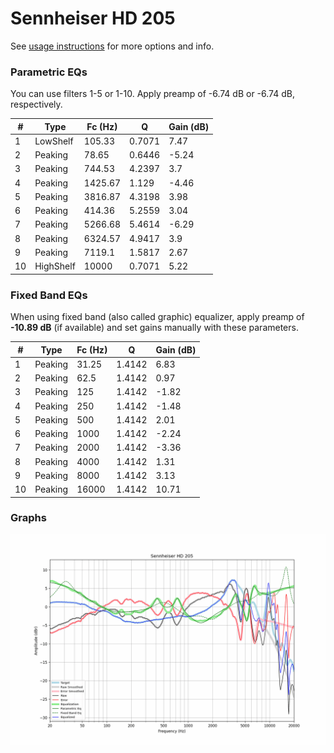 # Sennheiser HD 205
See [usage instructions](https://github.com/jaakkopasanen/AutoEq#usage) for more options and info.

### Parametric EQs
You can use filters 1-5 or 1-10. Apply preamp of -6.74 dB or -6.74 dB, respectively.

|   # | Type      |   Fc (Hz) |      Q |   Gain (dB) |
|-----|-----------|-----------|--------|-------------|
|   1 | LowShelf  |    105.33 | 0.7071 |        7.47 |
|   2 | Peaking   |     78.65 | 0.6446 |       -5.24 |
|   3 | Peaking   |    744.53 | 4.2397 |        3.7  |
|   4 | Peaking   |   1425.67 | 1.129  |       -4.46 |
|   5 | Peaking   |   3816.87 | 4.3198 |        3.98 |
|   6 | Peaking   |    414.36 | 5.2559 |        3.04 |
|   7 | Peaking   |   5266.68 | 5.4614 |       -6.29 |
|   8 | Peaking   |   6324.57 | 4.9417 |        3.9  |
|   9 | Peaking   |   7119.1  | 1.5817 |        2.67 |
|  10 | HighShelf |  10000    | 0.7071 |        5.22 |

### Fixed Band EQs
When using fixed band (also called graphic) equalizer, apply preamp of **-10.89 dB** (if available) and set gains manually with these parameters.

|   # | Type    |   Fc (Hz) |      Q |   Gain (dB) |
|-----|---------|-----------|--------|-------------|
|   1 | Peaking |     31.25 | 1.4142 |        6.83 |
|   2 | Peaking |     62.5  | 1.4142 |        0.97 |
|   3 | Peaking |    125    | 1.4142 |       -1.82 |
|   4 | Peaking |    250    | 1.4142 |       -1.48 |
|   5 | Peaking |    500    | 1.4142 |        2.01 |
|   6 | Peaking |   1000    | 1.4142 |       -2.24 |
|   7 | Peaking |   2000    | 1.4142 |       -3.36 |
|   8 | Peaking |   4000    | 1.4142 |        1.31 |
|   9 | Peaking |   8000    | 1.4142 |        3.13 |
|  10 | Peaking |  16000    | 1.4142 |       10.71 |

### Graphs
![](./Sennheiser%20HD%20205.png)
